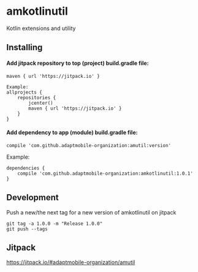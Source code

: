 # amkotlinutil
Kotlin extensions and utility

## Installing

#### Add jitpack repository to top (project) build.gradle file:

    maven { url 'https://jitpack.io' }

    Example:
    allprojects {
        repositories {
            jcenter()
            maven { url 'https://jitpack.io' }
        }
    }

#### Add dependency to app (module) build.gradle file:

    compile 'com.github.adaptmobile-organization:amutil:version'

  Example:
    
    dependencies {
        compile 'com.github.adaptmobile-organization:amkotlinutil:1.0.1'
    }

## Development

  Push a new/the next tag for a new version of amkotlinutil on jitpack
  
  ```
  git tag -a 1.0.0 -m "Release 1.0.0"
  git push --tags
  ```

## Jitpack

  https://jitpack.io/#adaptmobile-organization/amutil
